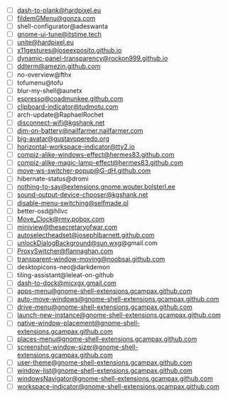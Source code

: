 - [ ] dash-to-plank@hardpixel.eu
- [ ] fildemGMenu@gonza.com
- [ ] shell-configurator@adeswanta
- [ ] gnome-ui-tune@itstime.tech
- [ ] unite@hardpixel.eu
- [ ] x11gestures@joseexposito.github.io
- [ ] dynamic-panel-transparency@rockon999.github.io
- [ ] ddterm@amezin.github.com
- [ ] no-overview@fthx
- [ ] tofumenu@tofu
- [ ] blur-my-shell@aunetx
- [ ] espresso@coadmunkee.github.com
- [ ] clipboard-indicator@tudmotu.com
- [ ] arch-update@RaphaelRochet
- [ ] disconnect-wifi@kgshank.net
- [ ] dim-on-battery@nailfarmer.nailfarmer.com
- [ ] big-avatar@gustavoperedo.org
- [ ] horizontal-workspace-indicator@tty2.io
- [ ] compiz-alike-windows-effect@hermes83.github.com
- [ ] compiz-alike-magic-lamp-effect@hermes83.github.com
- [ ] move-ws-switcher-popup@G-dH.github.com
- [ ] hibernate-status@dromi
- [ ] nothing-to-say@extensions.gnome.wouter.bolsterl.ee
- [ ] sound-output-device-chooser@kgshank.net
- [ ] disable-menu-switching@selfmade.pl
- [ ] better-osd@hllvc
- [ ] Move_Clock@rmy.pobox.com
- [ ] miniview@thesecretaryofwar.com
- [ ] autoselectheadset@josephlbarnett.github.com
- [ ] unlockDialogBackground@sun.wxg@gmail.com
- [ ] ProxySwitcher@flannaghan.com
- [ ] transparent-window-moving@noobsai.github.com
- [ ] desktopicons-neo@darkdemon
- [ ] tiling-assistant@leleat-on-github
- [ ] dash-to-dock@micxgx.gmail.com
- [ ] apps-menu@gnome-shell-extensions.gcampax.github.com
- [ ] auto-move-windows@gnome-shell-extensions.gcampax.github.com
- [ ] drive-menu@gnome-shell-extensions.gcampax.github.com
- [ ] launch-new-instance@gnome-shell-extensions.gcampax.github.com
- [ ] native-window-placement@gnome-shell-extensions.gcampax.github.com
- [ ] places-menu@gnome-shell-extensions.gcampax.github.com
- [ ] screenshot-window-sizer@gnome-shell-extensions.gcampax.github.com
- [ ] user-theme@gnome-shell-extensions.gcampax.github.com
- [ ] window-list@gnome-shell-extensions.gcampax.github.com
- [ ] windowsNavigator@gnome-shell-extensions.gcampax.github.com
- [ ] workspace-indicator@gnome-shell-extensions.gcampax.github.com
